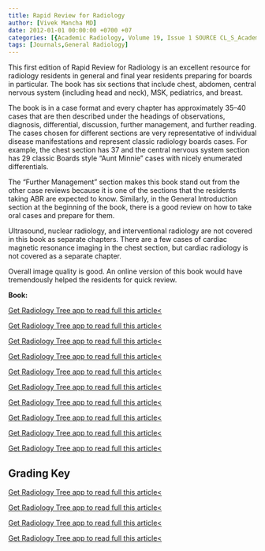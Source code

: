 ```yaml
---
title: Rapid Review for Radiology
author: [Vivek Mancha MD]
date: 2012-01-01 00:00:00 +0700 +07
categories: [{Academic Radiology, Volume 19, Issue 1 SOURCE CL_S_AcademicRadiologyVolume19Issue1 1}]
tags: [Journals,General Radiology]
---
```

This first edition of Rapid Review for Radiology is an excellent resource for radiology residents in general and final year residents preparing for boards in particular. The book has six sections that include chest, abdomen, central nervous system (including head and neck), MSK, pediatrics, and breast.

The book is in a case format and every chapter has approximately 35–40 cases that are then described under the headings of observations, diagnosis, differential, discussion, further management, and further reading. The cases chosen for different sections are very representative of individual disease manifestations and represent classic radiology boards cases. For example, the chest section has 37 and the central nervous system section has 29 classic Boards style “Aunt Minnie” cases with nicely enumerated differentials.

The “Further Management” section makes this book stand out from the other case reviews because it is one of the sections that the residents taking ABR are expected to know. Similarly, in the General Introduction section at the beginning of the book, there is a good review on how to take oral cases and prepare for them.

Ultrasound, nuclear radiology, and interventional radiology are not covered in this book as separate chapters. There are a few cases of cardiac magnetic resonance imaging in the chest section, but cardiac radiology is not covered as a separate chapter.

Overall image quality is good. An online version of this book would have tremendously helped the residents for quick review.

**Book:**

[Get Radiology Tree app to read full this article<](https://clinicalpub.com/app)

[Get Radiology Tree app to read full this article<](https://clinicalpub.com/app)

[Get Radiology Tree app to read full this article<](https://clinicalpub.com/app)

[Get Radiology Tree app to read full this article<](https://clinicalpub.com/app)

[Get Radiology Tree app to read full this article<](https://clinicalpub.com/app)

[Get Radiology Tree app to read full this article<](https://clinicalpub.com/app)

[Get Radiology Tree app to read full this article<](https://clinicalpub.com/app)

[Get Radiology Tree app to read full this article<](https://clinicalpub.com/app)

[Get Radiology Tree app to read full this article<](https://clinicalpub.com/app)

[Get Radiology Tree app to read full this article<](https://clinicalpub.com/app)

## Grading Key

[Get Radiology Tree app to read full this article<](https://clinicalpub.com/app)

[Get Radiology Tree app to read full this article<](https://clinicalpub.com/app)

[Get Radiology Tree app to read full this article<](https://clinicalpub.com/app)

[Get Radiology Tree app to read full this article<](https://clinicalpub.com/app)